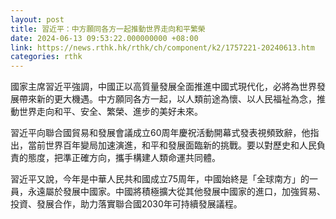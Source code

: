 ```yaml
---
layout: post
title: 習近平：中方願同各方一起推動世界走向和平繁榮
date: 2024-06-13 09:53:22.000000000 +08:00
link: https://news.rthk.hk/rthk/ch/component/k2/1757221-20240613.htm
categories: rthk
---
```


國家主席習近平強調，中國正以高質量發展全面推進中國式現代化，必將為世界發展帶來新的更大機遇。中方願同各方一起，以人類前途為懷、以人民福祉為念，推動世界走向和平、安全、繁榮、進步的美好未來。

習近平向聯合國貿易和發展會議成立60周年慶祝活動開幕式發表視頻致辭，他指出，當前世界百年變局加速演進，和平和發展面臨新的挑戰。要以對歷史和人民負責的態度，把準正確方向，攜手構建人類命運共同體。

習近平又說，今年是中華人民共和國成立75周年，中國始終是「全球南方」的一員，永遠屬於發展中國家。中國將積極擴大從其他發展中國家的進口，加強貿易、投資、發展合作，助力落實聯合國2030年可持續發展議程。
